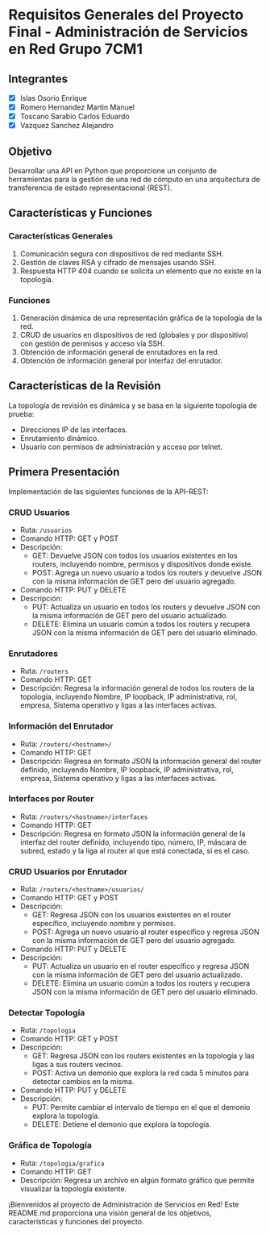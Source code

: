 # Requisitos Generales del Proyecto Final - Administración de Servicios en Red  Grupo 7CM1

## Integrantes
- [x] Islas Osorio Enrique
- [x] Romero Hernandez Martin Manuel
- [x] Toscano Sarabio Carlos Eduardo
- [x] Vazquez Sanchez Alejandro

## Objetivo
Desarrollar una API en Python que proporcione un conjunto de herramientas para la gestión de una red de cómputo en una arquitectura de transferencia de estado representacional (REST).

## Características y Funciones
### Características Generales
1. Comunicación segura con dispositivos de red mediante SSH.
2. Gestión de claves RSA y cifrado de mensajes usando SSH.
3. Respuesta HTTP 404 cuando se solicita un elemento que no existe en la topología.

### Funciones
1. Generación dinámica de una representación gráfica de la topología de la red.
2. CRUD de usuarios en dispositivos de red (globales y por dispositivo) con gestión de permisos y acceso vía SSH.
3. Obtención de información general de enrutadores en la red.
4. Obtención de información general por interfaz del enrutador.

## Características de la Revisión
La topología de revisión es dinámica y se basa en la siguiente topología de prueba:
- Direcciones IP de las interfaces.
- Enrutamiento dinámico.
- Usuario con permisos de administración y acceso por telnet.

## Primera Presentación
Implementación de las siguientes funciones de la API-REST:

### CRUD Usuarios
- Ruta: `/usuarios`
- Comando HTTP: GET y POST
- Descripción:
    - GET: Devuelve JSON con todos los usuarios existentes en los routers, incluyendo nombre, permisos y dispositivos donde existe.
    - POST: Agrega un nuevo usuario a todos los routers y devuelve JSON con la misma información de GET pero del usuario agregado.
- Comando HTTP: PUT y DELETE
- Descripción:
    - PUT: Actualiza un usuario en todos los routers y devuelve JSON con la misma información de GET pero del usuario actualizado.
    - DELETE: Elimina un usuario común a todos los routers y recupera JSON con la misma información de GET pero del usuario eliminado.

### Enrutadores
- Ruta: `/routers`
- Comando HTTP: GET
- Descripción: Regresa la información general de todos los routers de la topología, incluyendo Nombre, IP loopback, IP administrativa, rol, empresa, Sistema operativo y ligas a las interfaces activas.

### Información del Enrutador
- Ruta: `/routers/<hostname>/`
- Comando HTTP: GET
- Descripción: Regresa en formato JSON la información general del router definido, incluyendo Nombre, IP loopback, IP administrativa, rol, empresa, Sistema operativo y ligas a las interfaces activas.

### Interfaces por Router
- Ruta: `/routers/<hostname>/interfaces`
- Comando HTTP: GET
- Descripción: Regresa en formato JSON la información general de la interfaz del router definido, incluyendo tipo, número, IP, máscara de subred, estado y la liga al router al que está conectada, si es el caso.

### CRUD Usuarios por Enrutador
- Ruta: `/routers/<hostname>/usuarios/`
- Comando HTTP: GET y POST
- Descripción:
    - GET: Regresa JSON con los usuarios existentes en el router específico, incluyendo nombre y permisos.
    - POST: Agrega un nuevo usuario al router específico y regresa JSON con la misma información de GET pero del usuario agregado.
- Comando HTTP: PUT y DELETE
- Descripción:
    - PUT: Actualiza un usuario en el router específico y regresa JSON con la misma información de GET pero del usuario actualizado.
    - DELETE: Elimina un usuario común a todos los routers y recupera JSON con la misma información de GET pero del usuario eliminado.

### Detectar Topología
- Ruta: `/topologia`
- Comando HTTP: GET y POST
- Descripción:
    - GET: Regresa JSON con los routers existentes en la topología y las ligas a sus routers vecinos.
    - POST: Activa un demonio que explora la red cada 5 minutos para detectar cambios en la misma.
- Comando HTTP: PUT y DELETE
- Descripción:
    - PUT: Permite cambiar el intervalo de tiempo en el que el demonio explora la topología.
    - DELETE: Detiene el demonio que explora la topología.

### Gráfica de Topología
- Ruta: `/topologia/grafica`
- Comando HTTP: GET
- Descripción: Regresa un archivo en algún formato gráfico que permite visualizar la topología existente.

¡Bienvenidos al proyecto de Administración de Servicios en Red! Este README.md proporciona una visión general de los objetivos, características y funciones del proyecto.
